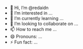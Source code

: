 - 👋 Hi, I’m @redaidn
- 👀 I’m interested in ...
- 🌱 I’m currently learning ...
- 💞️ I’m looking to collaborate on ...
- 📫 How to reach me ...
- 😄 Pronouns: ...
- ⚡ Fun fact: ...

<!---
redaidn/redaidn is a ✨ special ✨ repository because its `README.md` (this file) appears on your GitHub profile.
You can click the Preview link to take a look at your changes.
--->
